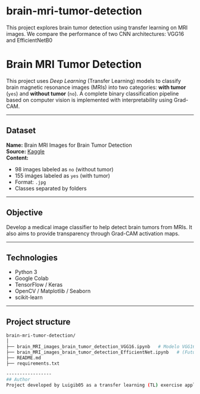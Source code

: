 # brain-mri-tumor-detection
This project explores brain tumor detection using transfer learning on MRI images. We compare the performance of two CNN architectures: VGG16 and EfficientNetB0

# Brain MRI Tumor Detection

This project uses *Deep Learning* (Transfer Learning) models to classify brain magnetic resonance images (MRIs) into two categories: **with tumor** (`yes`) and **without tumor** (`no`). A complete binary classification pipeline based on computer vision is implemented with interpretability using Grad-CAM.

---

## Dataset

**Name:** Brain MRI Images for Brain Tumor Detection  
**Source:** [Kaggle](https://www.kaggle.com/datasets/navoneel/brain-mri-images-for-brain-tumor-detection)  
**Content:**  
- 98 images labeled as `no` (without tumor)  
- 155 imáges labeled as `yes` (with tumor)  
- Format: `.jpg`  
- Classes separated by folders

---

## Objective

Develop a medical image classifier to help detect brain tumors from MRIs. It also aims to provide transparency through Grad-CAM activation maps.

---

## Technologies

- Python 3
- Google Colab
- TensorFlow / Keras
- OpenCV / Matplotlib / Seaborn
- scikit-learn

---

## Project structure

```bash
brain-mri-tumor-detection/
│
├── brain_MRI_images_brain_tumor_detection_VGG16.ipynb   # Modelo VGG16
├── brain_MRI_images_brain_tumor_detection_EfficientNet.ipynb   # (Futuro)
├── README.md
├── requirements.txt

-----------------
## Author
Project developed by Luigib05 as a transfer learning (TL) exercise applied to AI-assisted medical diagnosis.




